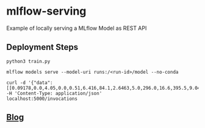 # mlflow-serving
Example of locally serving a MLflow Model as REST API


## Deployment Steps

```
python3 train.py

mlflow models serve --model-uri runs:/<run-id>/model --no-conda

curl -d '{"data":[[0.09178,0.0,4.05,0.0,0.51,6.416,84.1,2.6463,5.0,296.0,16.6,395.5,9.04]]}' -H 'Content-Type: application/json'  
localhost:5000/invocations
```

## [Blog](https://ram-vegiraju.medium.com/mlflow-model-serving-bcd936d59052)
